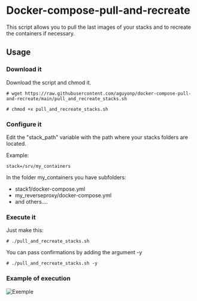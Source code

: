 # Docker-compose-pull-and-recreate
This script allows you to pull the last images of your stacks and to recreate the containers if necessary.

## Usage

### Download it
Download the script and chmod it.
 
    # wget https://raw.githubusercontent.com/aguyonp/docker-compose-pull-and-recreate/main/pull_and_recreate_stacks.sh

    # chmod +x pull_and_recreate_stacks.sh

### Configure it
Edit the "stack_path" variable with the path where your stacks folders are located.

Example:

    stack=/srv/my_containers

In the folder my_containers you have subfolders:

 - stack1/docker-compose.yml
 - my_reverseproxy/docker-compose.yml
 - and others....

### Execute it
Just make this:

    # ./pull_and_recreate_stacks.sh
    
You can pass confirmations by adding the argument -y

    # ./pull_and_recreate_stacks.sh -y

### Example of execution
![Exemple](https://i.imgur.com/wGrFL73.png)
